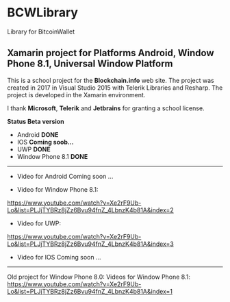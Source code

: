 # BCWLibrary
Library for BitcoinWallet

## Xamarin project for Platforms Android, Window Phone 8.1, Universal Window Platform

This is a school project for the **Blockchain.info** web site. The project was created in 2017 in Visual Studio 2015 with Telerik Libraries and Resharp. The project is developed in the Xamarin environment.

I thank **Microsoft**, **Telerik** and **Jetbrains** for granting a school license.

**Status Beta version**

 - Android **DONE**
 - IOS **Coming soob...**
 - UWP **DONE**
 - Window Phone 8.1 **DONE**

------------------------------------------------------------------------------------------
 - Video for Android
 Coming soon ...

 - Video for Window Phone 8.1:
 
https://www.youtube.com/watch?v=Xe2rF9Ub-Lo&list=PLJjTYBRz8jZz6Bvu94fnZ_4LbnzK4b81A&index=2

 - Video for UWP:
 
https://www.youtube.com/watch?v=Xe2rF9Ub-Lo&list=PLJjTYBRz8jZz6Bvu94fnZ_4LbnzK4b81A&index=3

 - Video for IOS
 Coming soon ...

------------------------------------------------------------------------------------------

Old project for Window Phone 8.0:
Videos for Window Phone 8.1:
https://www.youtube.com/watch?v=Xe2rF9Ub-Lo&list=PLJjTYBRz8jZz6Bvu94fnZ_4LbnzK4b81A&index=1
